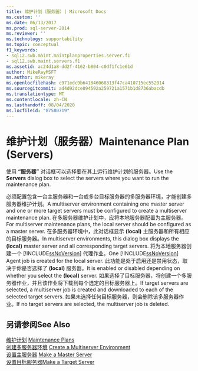 ```yaml
---
title: 维护计划（服务器）| Microsoft Docs
ms.custom: ''
ms.date: 06/13/2017
ms.prod: sql-server-2014
ms.reviewer: ''
ms.technology: supportability
ms.topic: conceptual
f1_keywords:
- sql12.swb.maint.maintplanproperties.server.f1
- sql12.swb.maint.servers.f1
ms.assetid: ac24d1a8-dd2f-4162-b804-c0df1fc1e61d
author: MikeRayMSFT
ms.author: mikeray
ms.openlocfilehash: c971edc9b641846068313f47ca410715ec552014
ms.sourcegitcommit: ad4d92dce894592a259721a1571b1d8736abacdb
ms.translationtype: MT
ms.contentlocale: zh-CN
ms.lasthandoff: 08/04/2020
ms.locfileid: "87580719"
---
```

# <a name="maintenance-plan-servers"></a><span data-ttu-id="d902f-102">维护计划（服务器）</span><span class="sxs-lookup"><span data-stu-id="d902f-102">Maintenance Plan (Servers)</span></span>
  <span data-ttu-id="d902f-103">使用 **“服务器”** 对话框可以选择要在其上运行维护计划的服务器。</span><span class="sxs-lookup"><span data-stu-id="d902f-103">Use the **Servers** dialog box to select the servers where you want to run the maintenance plan.</span></span>  
  
 <span data-ttu-id="d902f-104">必须配置包含一台主服务器和一台或多台目标服务器的多服务器环境，才能创建多服务器维护计划。</span><span class="sxs-lookup"><span data-stu-id="d902f-104">A multiserver environment containing one master server and one or more target servers must be configured to create a multiserver maintenance plan.</span></span> <span data-ttu-id="d902f-105">在多服务器维护计划中，应将本地服务器配置为主服务器。</span><span class="sxs-lookup"><span data-stu-id="d902f-105">For multiserver maintenance plans, the local server should be configured as a master server.</span></span> <span data-ttu-id="d902f-106">在多服务器环境中，此对话框显示 **(local)** 主服务器和所有相应的目标服务器。</span><span class="sxs-lookup"><span data-stu-id="d902f-106">In multiserver environments, this dialog box displays the **(local)** master server and all corresponding target servers.</span></span> <span data-ttu-id="d902f-107">将为本地服务器创建一个 [!INCLUDE[ssNoVersion](../../includes/ssnoversion-md.md)] 代理作业。</span><span class="sxs-lookup"><span data-stu-id="d902f-107">One [!INCLUDE[ssNoVersion](../../includes/ssnoversion-md.md)] Agent job is created for the local server.</span></span> <span data-ttu-id="d902f-108">此功能是处于启用还是禁用状态，取决于你是否选择了 **(local)** 服务器。</span><span class="sxs-lookup"><span data-stu-id="d902f-108">It is enabled or disabled depending on whether you select the **(local)** server.</span></span> <span data-ttu-id="d902f-109">如果选择了目标服务器，将创建一个多服务器作业，并且该作业将下载到每个选定的目标服务器上。</span><span class="sxs-lookup"><span data-stu-id="d902f-109">If target servers are selected, a multiserver job is created and downloaded to each of the selected target servers.</span></span> <span data-ttu-id="d902f-110">如果未选择任何目标服务器，则会删除该多服务器作业。</span><span class="sxs-lookup"><span data-stu-id="d902f-110">If no target servers are selected, the multiserver job is deleted.</span></span>  
  
## <a name="see-also"></a><span data-ttu-id="d902f-111">另请参阅</span><span class="sxs-lookup"><span data-stu-id="d902f-111">See Also</span></span>  
 <span data-ttu-id="d902f-112">[维护计划](maintenance-plans.md) </span><span class="sxs-lookup"><span data-stu-id="d902f-112">[Maintenance Plans](maintenance-plans.md) </span></span>  
 <span data-ttu-id="d902f-113">[创建多服务器环境](../../ssms/agent/create-a-multiserver-environment.md) </span><span class="sxs-lookup"><span data-stu-id="d902f-113">[Create a Multiserver Environment](../../ssms/agent/create-a-multiserver-environment.md) </span></span>  
 <span data-ttu-id="d902f-114">[设置主服务器](../../ssms/agent/make-a-master-server.md) </span><span class="sxs-lookup"><span data-stu-id="d902f-114">[Make a Master Server](../../ssms/agent/make-a-master-server.md) </span></span>  
 [<span data-ttu-id="d902f-115">设置目标服务器</span><span class="sxs-lookup"><span data-stu-id="d902f-115">Make a Target Server</span></span>](../../ssms/agent/make-a-target-server.md)  
  
  
